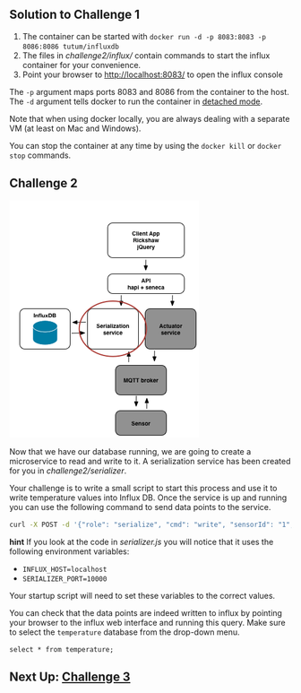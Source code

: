 ## Solution to Challenge 1

1. The container can be started with `docker run -d -p 8083:8083 -p 8086:8086 tutum/influxdb`
2. The files in _challenge2/influx/_ contain commands to start the influx container for your convenience.
3. Point your browser to [http://localhost:8083/]() to open the influx console

The `-p` argument maps ports 8083 and 8086 from the container to the host. The
`-d` argument tells docker to run the container in [detached
mode](https://docs.docker.com/engine/reference/run/#detached-d).

Note that when using docker locally, you are always dealing with a separate VM
(at least on Mac and Windows).

You can stop the container at any time by using the `docker kill` or `docker
stop` commands.


## Challenge 2
![image](../images/challenge2.png)

Now that we have our database running, we are going to create a microservice to
read and write to it. A serialization service has been created for you in
_challenge2/serializer_.

Your challenge is to write a small script to start this process and use it to
write temperature values into Influx DB. Once the service is up and running you
can use the following command to send data points to the service.

```sh
curl -X POST -d '{"role": "serialize", "cmd": "write", "sensorId": "1", "temperature": 32}' http://localhost:10000/act  --header "Content-Type:application/json"
```

__hint__ If you look at the code in _serializer.js_ you will notice that it uses the following environment variables:

* `INFLUX_HOST=localhost`
* `SERIALIZER_PORT=10000`

Your startup script will need to set these variables to the correct values.

You can check that the data points are indeed written to influx by pointing your
browser to the influx web interface and running this query. Make sure to select
the `temperature` database from the drop-down menu.

```
select * from temperature;
```

## Next Up: [Challenge 3](../challenge3/README.md)
